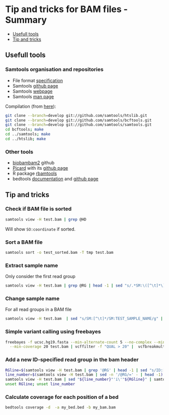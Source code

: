 # Tip and tricks for BAM files - Summary
- [Usefull tools](https://github.com/IARC-bioinfo/BAM-tricks#usefull-tools)
- [Tip and tricks](https://github.com/IARC-bioinfo/BAM-tricks#tip-and-tricks)


## Usefull tools
### Samtools organisation and repositories
- File format [specification](http://samtools.github.io/hts-specs/)
- Samtools [github page](https://github.com/samtools/samtools)
- Samtools [webpage](http://www.htslib.org)
- Samtools [man page](http://www.htslib.org/doc/samtools.html)

Compilation (from [here](http://samtools.github.io/bcftools/)):
```bash
git clone --branch=develop git://github.com/samtools/htslib.git
git clone --branch=develop git://github.com/samtools/bcftools.git
git clone --branch=develop git://github.com/samtools/samtools.git
cd bcftools; make
cd ../samtools; make
cd ../htslib; make
```

### Other tools
- [biobambam2](https://github.com/gt1/biobambam2) github
- [Picard](http://broadinstitute.github.io/picard/) with its [github page](https://github.com/broadinstitute/picard)
- R package [rbamtools](https://cran.r-project.org/web/packages/rbamtools/index.html) 
- bedtools [documentation](http://bedtools.readthedocs.org) and [github page](https://github.com/arq5x/bedtools2)

## Tip and tricks
### Check if BAM file is sorted
```bash
samtools view -H test.bam | grep @HD
```
Will show `SO:coordinate` if sorted.
### Sort a BAM file
```bash
samtools sort -o test_sorted.bam -T tmp test.bam
```

### Extract sample name
Only consider the first read group
```bash
samtools view -H test.bam | grep @RG | head -1 | sed "s/.*SM:\([^\t]*\).*/\1/"
```

### Change sample name 
For all read groups in a BAM file
```bash
samtools view -H test.bam  | sed "s/SM:[^\t]*/SM:TEST_SAMPLE_NAME/g" | samtools reheader - test.bam > test_SM.bam
```

### Simple variant calling using freebayes
```bash
freebayes -f ucsc.hg19.fasta --min-alternate-count 5 --no-complex --min-mapping-quality 20 --min-base-quality 20 \
  --min-coverage 20 test.bam | vcffilter -f "QUAL > 20" |  vcfbreakmulti | vt normalize - -q -r ucsc.hg19.fasta > test.vcf 
```

### Add a new ID-specified read group in the bam header 
```bash
RGline=$(samtools view -H test.bam | grep '@RG' | head -1 | sed "s/ID:[^\t]*/ID:NEW_ID/g")
line_number=$(samtools view -H test.bam | sed -n '/@RG/=' - | head -1)
samtools view -H test.bam | sed "${line_number}"'i\'"${RGline}" | samtools reheader - test.bam > test_RGadded.bam
unset RGline; unset line_number
```

### Calculate coverage for each position of a bed
```bash
bedtools coverage -d  -a my_bed.bed -b my_bam.bam
```
